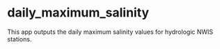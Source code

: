 # daily_maximum_salinity
This app outputs the daily maximum salinity values for hydrologic NWIS stations.  

